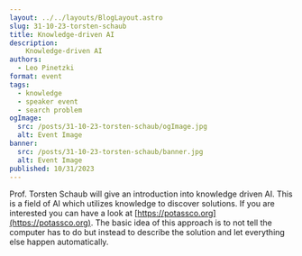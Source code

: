 ```yaml
---
layout: ../../layouts/BlogLayout.astro
slug: 31-10-23-torsten-schaub
title: Knowledge-driven AI
description: 
    Knowledge-driven AI
authors:
  - Leo Pinetzki
format: event
tags:
  - knowledge
  - speaker event
  - search problem
ogImage: 
  src: /posts/31-10-23-torsten-schaub/ogImage.jpg
  alt: Event Image
banner: 
  src: /posts/31-10-23-torsten-schaub/banner.jpg
  alt: Event Image
published: 10/31/2023
---
```

Prof. Torsten Schaub will give an introduction into knowledge driven AI. This is a field of AI which utilizes knowledge to discover solutions. If you are interested you can have a look at [https://potassco.org](https://potassco.org). 
The basic idea of this approach is to not tell the computer has to do but instead to describe the solution and let everything else happen automatically.
